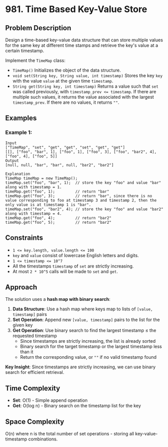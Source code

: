 # 981. Time Based Key-Value Store

## Problem Description

Design a time-based key-value data structure that can store multiple values for the same key at different time stamps and retrieve the key's value at a certain timestamp.

Implement the `TimeMap` class:

- `TimeMap()` Initializes the object of the data structure.
- `void set(String key, String value, int timestamp)` Stores the key `key` with the value `value` at the given time `timestamp`.
- `String get(String key, int timestamp)` Returns a value such that `set` was called previously, with `timestamp_prev <= timestamp`. If there are multiple such values, it returns the value associated with the largest `timestamp_prev`. If there are no values, it returns `""`.

## Examples

### Example 1:
```
Input
["TimeMap", "set", "get", "get", "set", "get", "get"]
[[], ["foo", "bar", 1], ["foo", 1], ["foo", 3], ["foo", "bar2", 4], ["foo", 4], ["foo", 5]]
Output
[null, null, "bar", "bar", null, "bar2", "bar2"]

Explanation
TimeMap timeMap = new TimeMap();
timeMap.set("foo", "bar", 1);  // store the key "foo" and value "bar" along with timestamp = 1.
timeMap.get("foo", 1);         // return "bar"
timeMap.get("foo", 3);         // return "bar", since there is no value corresponding to foo at timestamp 3 and timestamp 2, then the only value is at timestamp 1 is "bar".
timeMap.set("foo", "bar2", 4); // store the key "foo" and value "bar2" along with timestamp = 4.
timeMap.get("foo", 4);         // return "bar2"
timeMap.get("foo", 5);         // return "bar2"
```

## Constraints

- `1 <= key.length, value.length <= 100`
- `key` and `value` consist of lowercase English letters and digits.
- `1 <= timestamp <= 10^7`
- All the timestamps `timestamp` of `set` are strictly increasing.
- At most `2 * 10^5` calls will be made to `set` and `get`.

## Approach

The solution uses a **hash map with binary search**:

1. **Data Structure**: Use a hash map where keys map to lists of `[value, timestamp]` pairs
2. **Set Operation**: Append new `[value, timestamp]` pairs to the list for the given key
3. **Get Operation**: Use binary search to find the largest timestamp ≤ the requested timestamp
   - Since timestamps are strictly increasing, the list is already sorted
   - Binary search for the target timestamp or the largest timestamp less than it
   - Return the corresponding value, or `""` if no valid timestamp found

**Key Insight**: Since timestamps are strictly increasing, we can use binary search for efficient retrieval.

## Time Complexity

- **Set**: O(1) - Simple append operation
- **Get**: O(log n) - Binary search on the timestamp list for the key

## Space Complexity

O(n) where n is the total number of set operations - storing all key-value-timestamp combinations.
